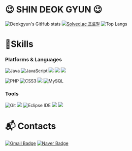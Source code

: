 # 😉 SHIN DEOK GYUN 😉

![Deokgyun's GitHub stats](https://github-readme-stats.vercel.app/api?username=DeokgyunSHIN&show_icons=true&theme=github_dark)
[![Solved.ac 프로필](http://mazassumnida.wtf/api/v2/generate_badge?boj=sdk99018)](https://solved.ac/sdk99018)
![Top Langs](https://github-readme-stats.vercel.app/api/top-langs/?username=DeokgyunSHIN&layout=compact&theme=tokyonight)


# 💪Skills
### Platforms & Languages
![Java](https://img.shields.io/badge/Java-007396.svg?&style=for-the-badge&logo=Java&logoColor=blue)
![JavaScript](https://img.shields.io/badge/JavaScript-F7DF1E.svg?&style=for-the-badge&logo=JavaScript&logoColor=white)
<img src="https://img.shields.io/badge/html5-E34F26?style=for-the-badge&logo=html5&logoColor=white">
<img src="https://img.shields.io/badge/css-1572B6?style=for-the-badge&logo=css3&logoColor=white">
<img src="https://img.shields.io/badge/javascript-F7DF1E?style=for-the-badge&logo=javascript&logoColor=black">


![PHP](https://img.shields.io/badge/PHP-777BB4.svg?&style=for-the-badge&logo=PHP&logoColor=white)
![CSS3](https://img.shields.io/badge/CSS3-1572B6.svg?&style=for-the-badge&logo=CSS3&logoColor=white)
 <img src="https://img.shields.io/badge/mariaDB-003545?style=for-the-badge&logo=mariaDB&logoColor=white"> 
![MySQL](https://img.shields.io/badge/MySQL-4479A1.svg?&style=for-the-badge&logo=MySQL&logoColor=white)

### Tools
![Git](https://img.shields.io/badge/Git-F05032.svg?&style=for-the-badge&logo=Git&logoColor=white)
<img src="https://img.shields.io/badge/spring-6DB33F?style=for-the-badge&logo=spring&logoColor=white">
![Eclipse IDE](https://img.shields.io/badge/Eclipse%20IDE-2C2255.svg?&style=for-the-badge&logo=Eclipse%20IDE&logoColor=white)
<img src="https://img.shields.io/badge/springboot-6DB33F?style=for-the-badge&logo=springboot&logoColor=white">
<img src="https://img.shields.io/badge/github-181717?style=for-the-badge&logo=github&logoColor=white">


# :mailbox_with_mail: Contacts
[![Gmail Badge](https://img.shields.io/badge/Gmail-d14836?style=flat-square&logo=Gmail&logoColor=white&link=mailto:sdg99018@gmail.com)](mailto:sdg99018@gmail.com)
[![Naver Badge](https://img.shields.io/badge/Naver-03C75A?style=flat-square&logo=Naver&logoColor=white&link=mailto:sdg99018@naver.com)](mailto:sdg99018@naver.com)

